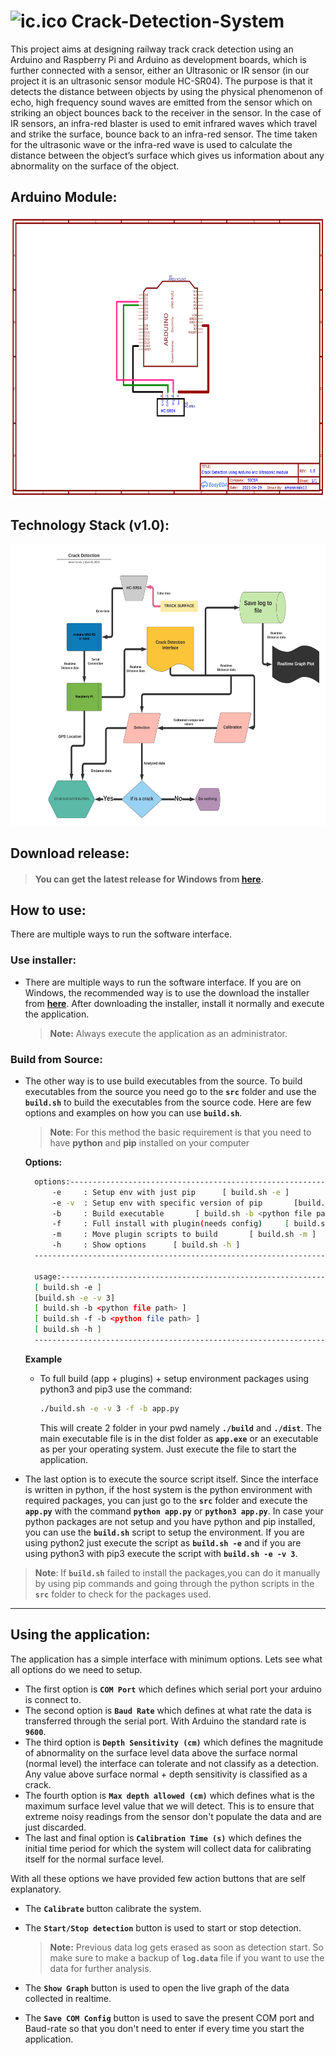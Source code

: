 # ![ic.ico](https://raw.githubusercontent.com/amannirala13/Crack-Detection-System/main/img/ic.ico) Crack-Detection-System

This project aims at designing railway track crack detection using an Arduino and Raspberry Pi and Arduino as development boards, which is further connected with a sensor, either an Ultrasonic or IR sensor (in our project it is an ultrasonic sensor module HC-SR04). The purpose is that it detects the distance between objects by using the physical phenomenon of echo, high frequency sound waves are emitted from the sensor which on striking an object bounces back to the receiver in the sensor. In the case of IR sensors, an infra-red blaster is used to emit infrared waves which travel and strike the surface, bounce back to an infra-red sensor. The time taken for the ultrasonic wave or the infra-red wave is used to calculate the distance between the object’s surface which gives us information about any abnormality on the surface of the object.

## Arduino Module:

<div align="center">
    <img src="https://github.com/amannirala13/Crack-Detection-System/blob/main/img/circuit.png" alt="Arduino Module Circuit Diagram" height="450" width="600">
</div>

## Technology Stack (v1.0):

<div align="center">
    <img src="https://github.com/amannirala13/Crack-Detection-System/blob/main/img/block.png" alt="Technology Stack Diagram" height="450" width="600">
</div>

## Download release:

> #### You can get the latest release for Windows from [**here**](https://github.com/amannirala13/Crack-Detection-System/releases).

## How to use:

There are multiple ways to run the software interface.

### Use installer:

- There are multiple ways to run the software interface. If you are on Windows, the recommended way is to use the download the installer from [**here**](https://github.com/amannirala13/Crack-Detection-System/releases).
  After downloading the installer, install it normally and execute the application.

  > **Note:** Always execute the application as an administrator.

### Build from Source:

- The other way is to use build executables from the source. To build executables from the source you need go to the **`src`** folder and use the **`build.sh`** to build the executables from the source code. Here are few options and examples on how you can use **`build.sh`**.

  > **Note**: For this method the basic requirement is that you need to have **python** and **pip** installed on your computer

  **Options:**

  ```sh
    options:--------------------------------------------------------------------------------------
        -e     : Setup env with just pip      [ build.sh -e ]
        -e -v  : Setup env with specific version of pip       [build.sh -e -v <version_number>]
        -b     : Build executable       [ build.sh -b <python file path> ]
        -f     : Full install with plugin(needs config)     [ build.sh -f -b <python file path> ]
        -m     : Move plugin scripts to build       [ build.sh -m ]
        -h     : Show options      [ build.sh -h ]
    ----------------------------------------------------------------------------------------------

    usage:----------------------------------------------------------------------------------------
    [ build.sh -e ]
    [build.sh -e -v 3]
    [ build.sh -b <python file path> ]
    [ build.sh -f -b <python file path> ]
    [ build.sh -h ]
    ----------------------------------------------------------------------------------------------
  ```

  **Example**

  - To full build (app + plugins) + setup environment packages using python3 and pip3 use the command:

    ```sh
    ./build.sh -e -v 3 -f -b app.py
    ```

    This will create 2 folder in your pwd namely **`./build`** and **`./dist`**. The main executable file is in the dist folder as **`app.exe`** or an executable as per your operating system. Just execute the file to start the application.

- The last option is to execute the source script itself. Since the interface is written in python, if the host system is the python environment with required packages, you can just go to the **`src`** folder and execute the **`app.py`** with the command **`python app.py`** or **`python3 app.py`**. In case your python packages are not setup and you have python and pip installed, you can use the **`build.sh`** script to setup the environment. If you are using python2 just execute the script as **`build.sh -e`** and if you are using python3 with pip3 execute the script with **`build.sh -e -v 3`**.

> **Note**: If **`build.sh`** failed to install the packages,you can do it manually by using pip commands and going through the python scripts in the **`src`** folder to check for the packages used.

---

## Using the application:

The application has a simple interface with minimum options. Lets see what all options do we need to setup.

- The first option is **`COM Port`** which defines which serial port your arduino is connect to.
- The second option is **`Baud Rate`** which defines at what rate the data is transferred through the serial port. With Arduino the standard rate is **`9600`**.
- The third option is **`Depth Sensitivity (cm)`** which defines the magnitude of abnormality on the surface level data above the surface normal (normal level) the interface can tolerate and not classify as a detection. Any value above surface normal + depth sensitivity is classified as a crack.
- The fourth option is **`Max depth allowed (cm)`** which defines what is the maximum surface level value that we will detect. This is to ensure that extreme noisy readings from the sensor don't populate the data and are just discarded.
- The last and final option is **`Calibration Time (s)`** which defines the initial time period for which the system will collect data for calibrating itself for the normal surface level.

With all these options we have provided few action buttons that are self explanatory.

- The **`Calibrate`** button calibrate the system.

- The **`Start/Stop detection`** button is used to start or stop detection.

  > **Note:** Previous data log gets erased as soon as detection start. So make sure to make a backup of **`log.data`** file if you want to use the data for further analysis.

- The **`Show Graph`** button is used to open the live graph of the data collected in realtime.
- The **`Save COM Config`** button is used to save the present COM port and Baud-rate so that you don't need to enter if every time you start the application.
